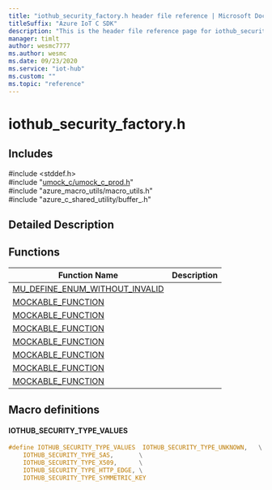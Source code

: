 ```yaml
---                             
title: "iothub_security_factory.h header file reference | Microsoft Docs" 
titleSuffix: "Azure IoT C SDK"            
description: "This is the header file reference page for iothub_security_factory.h in the Azure IoT C SDK. This SDK is used with Azure IoT Hub and Azure IoT Hub Device Provisioning Service"            
manager: timlt                 
author: wesmc7777              
ms.author: wesmc               
ms.date: 09/23/2020                    
ms.service: "iot-hub"             
ms.custom: ""                
ms.topic: "reference"        
---                            
```


# iothub_security_factory.h 

## Includes

\#include <stddef.h>  
\#include "[umock_c/umock_c_prod.h](umock-c-prod-h.md)"  
\#include "azure_macro_utils/macro_utils.h"  
\#include "azure_c_shared_utility/buffer_.h"  

## Detailed Description

## Functions

Function Name                  | Description                                
--------------------------------|---------------------------------------------
[MU_DEFINE_ENUM_WITHOUT_INVALID](./iothub-security-factory-h/mu-define-enum-without-invalid.md)            | 
[MOCKABLE_FUNCTION](./iothub-security-factory-h/mockable-function.md)            | 
[MOCKABLE_FUNCTION](./iothub-security-factory-h/mockable-function.md)            | 
[MOCKABLE_FUNCTION](./iothub-security-factory-h/mockable-function.md)            | 
[MOCKABLE_FUNCTION](./iothub-security-factory-h/mockable-function.md)            | 
[MOCKABLE_FUNCTION](./iothub-security-factory-h/mockable-function.md)            | 
[MOCKABLE_FUNCTION](./iothub-security-factory-h/mockable-function.md)            | 
[MOCKABLE_FUNCTION](./iothub-security-factory-h/mockable-function.md)            | 

## Macro definitions

#### IOTHUB_SECURITY_TYPE_VALUES

```C
#define IOTHUB_SECURITY_TYPE_VALUES  IOTHUB_SECURITY_TYPE_UNKNOWN,   \
    IOTHUB_SECURITY_TYPE_SAS,       \
    IOTHUB_SECURITY_TYPE_X509,      \
    IOTHUB_SECURITY_TYPE_HTTP_EDGE, \
    IOTHUB_SECURITY_TYPE_SYMMETRIC_KEY 
```

